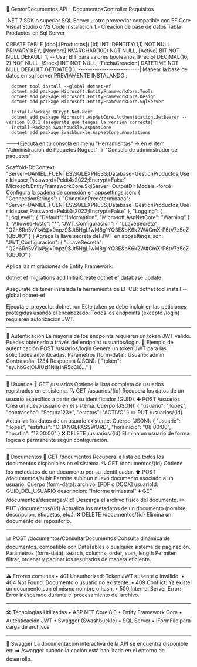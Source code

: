 📁 GestorDocumentos API - DocumentosController
Requisitos

.NET 7 SDK o superior
SQL Server u otro proveedor compatible con EF Core
Visual Studio o VS Code
Instalacion 1.- Creacion de base de datos Tabla Productos en Sql Server

CREATE TABLE [dbo].[Productos]( [Id] INT IDENTITY(1,1) NOT NULL PRIMARY KEY, [Nombre] NVARCHAR(100) NOT NULL, [Activo] BIT NOT NULL DEFAULT 1, -- Usar BIT para valores booleanos [Precio] DECIMAL(10, 2) NOT NULL, [Stock] INT NOT NULL, [FechaCreacion] DATETIME NOT NULL DEFAULT GETDATE() ); --------------------------| Mapear la base de datos en sql server PREVIAMENTE INSTALANDO :

      dotnet tool install --global dotnet-ef
      dotnet add package Microsoft.EntityFrameworkCore.Tools
      dotnet add package Microsoft.EntityFrameworkCore.Design
      dotnet add package Microsoft.EntityFrameworkCore.SqlServer

      Install-Package BCrypt.Net-Next
      dotnet add package Microsoft.AspNetCore.Authentication.JwtBearer --version 8.0.1 (asegurate que tengas la version correcta)
      Install-Package Swashbuckle.AspNetCore
      dotnet add package Swashbuckle.AspNetCore.Annotations
--->Ejecuta en tu consola en menu "Herramientas" -> en el item "Administracion de Paquetes Nuguet" -> "Consola de administrador de paquetes"

  Scaffold-DbContext "Server=DANIEL_FUENTES\SQLEXPRESS;Database=GestionProductos;User Id=user;Password=Pekit4s2022;Encrypt=False" 
  Microsoft.EntityFrameworkCore.SqlServer -OutputDir Models -forcé
Configura la cadena de conexión en appsettings.json: { "ConnectionStrings": { "ConexionPredeterminada": "Server=DANIEL_FUENTES\SQLEXPRESS;Database=GestionProductos;User Id=user;Password=Pekit4s2022;Encrypt=False" }, "Logging": { "LogLevel": { "Default": "Information", "Microsoft.AspNetCore": "Warning" } }, "AllowedHosts": "*", "JWT_Configuracion": { "LLaveSecreta": "Q2h6Rn5vYk4!@x0npz9$Jt5HgL1wM8g1YQ3E&bK6k2W#CmXrP6tV7z5eZ1QbUfO" } }
Agrega la llave secreta del JWT en appsettings.json: "JWT_Configuracion": { "LLaveSecreta": "Q2h6Rn5vYk4!@x0npz9$Jt5HgL1wM8g1YQ3E&bK6k2W#CmXrP6tV7z5eZ1QbUfO" }

Aplica las migraciones de Entity Framework:

dotnet ef migrations add InitialCreate dotnet ef database update

Asegurate de tener instalada la herramienta de EF CLI: dotnet tool install --global dotnet-ef

Ejecuta el proyecto: dotnet run
Este token se debe incluir en las peticiones protegidas usando el encabezado: Todos los endpoints (excepto /login) requieren autorizacion JWT.
________________________________________
🔐 Autenticación
La mayoría de los endpoints requieren un token JWT válido.
Puedes obtenerlo a través del endpoint /usuarios/login.
📌 Ejemplo de autenticación
POST /usuarios/login
Genera un token JWT para las solicitudes autenticadas.
Parámetros (form-data):
Usuario: admin  
Contraseña: 1234
Respuesta (JSON):
{
  "token": "eyJhbGciOiJIUzI1NiIsInR5cCI6..."
}
________________________________________
👤 Usuarios
📄 GET /usuarios
Obtiene la lista completa de usuarios registrados en el sistema.
🔍 GET /usuarios/{id}
Recupera los datos de un usuario específico a partir de su identificador (GUID).
➕ POST /usuarios
Crea un nuevo usuario en el sistema.
Cuerpo (JSON):
{
  "usuario": "jlopez",
  "contraseña": "Segura123*",
  "estatus": "ACTIVO"
}
✏️ PUT /usuarios/{id}
Actualiza los datos de un usuario existente.
Cuerpo (JSON):
{
  "usuario": "jlopez",
  "estatus": "CHANGEPASSWORD",
  "horainicio": "08:00:00",
  "horafin": "17:00:00"
}
❌ DELETE /usuarios/{id}
Elimina un usuario de forma lógica o permanente según configuración.
________________________________________
📂 Documentos
📄 GET /documentos
Recupera la lista de todos los documentos disponibles en el sistema.
🔍 GET /documentos/{id}
Obtiene los metadatos de un documento por su identificador.
⬆️ POST /documentos/subir
Permite subir un nuevo documento asociado a un usuario.
Cuerpo (form-data):
archivo: [PDF o DOCX]
usuarioId: GUID_DEL_USUARIO
descripcion: "Informe trimestral"
⬇️ GET /documentos/descargar/{id}
Descarga el archivo físico del documento.
✏️ PUT /documentos/{id}
Actualiza los metadatos de un documento (nombre, descripción, etiquetas, etc.).
❌ DELETE /documentos/{id}
Elimina un documento del repositorio.
________________________________________
📊 POST /documentos/ConsultarDocumentos
Consulta dinámica de documentos, compatible con DataTables o cualquier sistema de paginación.
Parámetros (form-data):
search, columns, order, start, length
Permiten filtrar, ordenar y paginar los resultados de manera eficiente.
________________________________________
⚠️ Errores comunes
•	401 Unauthorized: Token JWT ausente o inválido.
•	404 Not Found: Documento o usuario no existente.
•	409 Conflict: Ya existe un documento con el mismo nombre o hash.
•	500 Internal Server Error: Error inesperado durante el procesamiento del archivo.
________________________________________
🛠️ Tecnologías Utilizadas
•	ASP.NET Core 8.0
•	Entity Framework Core
•	Autenticación JWT
•	Swagger (Swashbuckle)
•	SQL Server
•	IFormFile para carga de archivos
________________________________________
🧪 Swagger
La documentación interactiva de la API se encuentra disponible en:
➡️ /swagger
cuando la opción está habilitada en el entorno de desarrollo.

